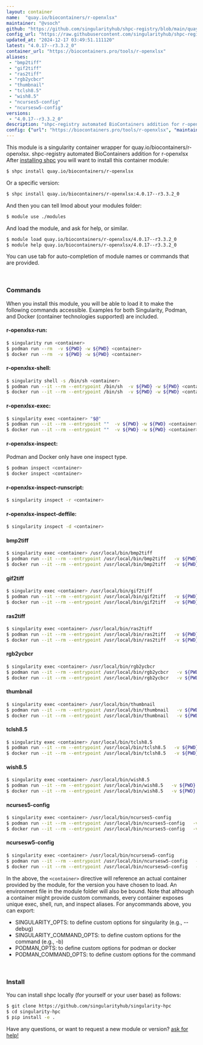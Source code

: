 ```yaml
---
layout: container
name:  "quay.io/biocontainers/r-openxlsx"
maintainer: "@vsoch"
github: "https://github.com/singularityhub/shpc-registry/blob/main/quay.io/biocontainers/r-openxlsx/container.yaml"
config_url: "https://raw.githubusercontent.com/singularityhub/shpc-registry/main/quay.io/biocontainers/r-openxlsx/container.yaml"
updated_at: "2024-12-17 03:49:51.111120"
latest: "4.0.17--r3.3.2_0"
container_url: "https://biocontainers.pro/tools/r-openxlsx"
aliases:
 - "bmp2tiff"
 - "gif2tiff"
 - "ras2tiff"
 - "rgb2ycbcr"
 - "thumbnail"
 - "tclsh8.5"
 - "wish8.5"
 - "ncurses5-config"
 - "ncursesw5-config"
versions:
 - "4.0.17--r3.3.2_0"
description: "shpc-registry automated BioContainers addition for r-openxlsx"
config: {"url": "https://biocontainers.pro/tools/r-openxlsx", "maintainer": "@vsoch", "description": "shpc-registry automated BioContainers addition for r-openxlsx", "latest": {"4.0.17--r3.3.2_0": "sha256:bf682b57e470ad9f114cb10726a675b2fe3f8d8c07ef51a271c2a49faa85a110"}, "tags": {"4.0.17--r3.3.2_0": "sha256:bf682b57e470ad9f114cb10726a675b2fe3f8d8c07ef51a271c2a49faa85a110"}, "docker": "quay.io/biocontainers/r-openxlsx", "aliases": {"bmp2tiff": "/usr/local/bin/bmp2tiff", "gif2tiff": "/usr/local/bin/gif2tiff", "ras2tiff": "/usr/local/bin/ras2tiff", "rgb2ycbcr": "/usr/local/bin/rgb2ycbcr", "thumbnail": "/usr/local/bin/thumbnail", "tclsh8.5": "/usr/local/bin/tclsh8.5", "wish8.5": "/usr/local/bin/wish8.5", "ncurses5-config": "/usr/local/bin/ncurses5-config", "ncursesw5-config": "/usr/local/bin/ncursesw5-config"}}
---
```


This module is a singularity container wrapper for quay.io/biocontainers/r-openxlsx.
shpc-registry automated BioContainers addition for r-openxlsx
After [installing shpc](#install) you will want to install this container module:


```bash
$ shpc install quay.io/biocontainers/r-openxlsx
```

Or a specific version:

```bash
$ shpc install quay.io/biocontainers/r-openxlsx:4.0.17--r3.3.2_0
```

And then you can tell lmod about your modules folder:

```bash
$ module use ./modules
```

And load the module, and ask for help, or similar.

```bash
$ module load quay.io/biocontainers/r-openxlsx/4.0.17--r3.3.2_0
$ module help quay.io/biocontainers/r-openxlsx/4.0.17--r3.3.2_0
```

You can use tab for auto-completion of module names or commands that are provided.

<br>

### Commands

When you install this module, you will be able to load it to make the following commands accessible.
Examples for both Singularity, Podman, and Docker (container technologies supported) are included.

#### r-openxlsx-run:

```bash
$ singularity run <container>
$ podman run --rm  -v ${PWD} -w ${PWD} <container>
$ docker run --rm  -v ${PWD} -w ${PWD} <container>
```

#### r-openxlsx-shell:

```bash
$ singularity shell -s /bin/sh <container>
$ podman run --it --rm --entrypoint /bin/sh  -v ${PWD} -w ${PWD} <container>
$ docker run --it --rm --entrypoint /bin/sh  -v ${PWD} -w ${PWD} <container>
```

#### r-openxlsx-exec:

```bash
$ singularity exec <container> "$@"
$ podman run --it --rm --entrypoint ""  -v ${PWD} -w ${PWD} <container> "$@"
$ docker run --it --rm --entrypoint ""  -v ${PWD} -w ${PWD} <container> "$@"
```

#### r-openxlsx-inspect:

Podman and Docker only have one inspect type.

```bash
$ podman inspect <container>
$ docker inspect <container>
```

#### r-openxlsx-inspect-runscript:

```bash
$ singularity inspect -r <container>
```

#### r-openxlsx-inspect-deffile:

```bash
$ singularity inspect -d <container>
```


#### bmp2tiff

```bash
$ singularity exec <container> /usr/local/bin/bmp2tiff
$ podman run --it --rm --entrypoint /usr/local/bin/bmp2tiff   -v ${PWD} -w ${PWD} <container> -c " $@"
$ docker run --it --rm --entrypoint /usr/local/bin/bmp2tiff   -v ${PWD} -w ${PWD} <container> -c " $@"
```


#### gif2tiff

```bash
$ singularity exec <container> /usr/local/bin/gif2tiff
$ podman run --it --rm --entrypoint /usr/local/bin/gif2tiff   -v ${PWD} -w ${PWD} <container> -c " $@"
$ docker run --it --rm --entrypoint /usr/local/bin/gif2tiff   -v ${PWD} -w ${PWD} <container> -c " $@"
```


#### ras2tiff

```bash
$ singularity exec <container> /usr/local/bin/ras2tiff
$ podman run --it --rm --entrypoint /usr/local/bin/ras2tiff   -v ${PWD} -w ${PWD} <container> -c " $@"
$ docker run --it --rm --entrypoint /usr/local/bin/ras2tiff   -v ${PWD} -w ${PWD} <container> -c " $@"
```


#### rgb2ycbcr

```bash
$ singularity exec <container> /usr/local/bin/rgb2ycbcr
$ podman run --it --rm --entrypoint /usr/local/bin/rgb2ycbcr   -v ${PWD} -w ${PWD} <container> -c " $@"
$ docker run --it --rm --entrypoint /usr/local/bin/rgb2ycbcr   -v ${PWD} -w ${PWD} <container> -c " $@"
```


#### thumbnail

```bash
$ singularity exec <container> /usr/local/bin/thumbnail
$ podman run --it --rm --entrypoint /usr/local/bin/thumbnail   -v ${PWD} -w ${PWD} <container> -c " $@"
$ docker run --it --rm --entrypoint /usr/local/bin/thumbnail   -v ${PWD} -w ${PWD} <container> -c " $@"
```


#### tclsh8.5

```bash
$ singularity exec <container> /usr/local/bin/tclsh8.5
$ podman run --it --rm --entrypoint /usr/local/bin/tclsh8.5   -v ${PWD} -w ${PWD} <container> -c " $@"
$ docker run --it --rm --entrypoint /usr/local/bin/tclsh8.5   -v ${PWD} -w ${PWD} <container> -c " $@"
```


#### wish8.5

```bash
$ singularity exec <container> /usr/local/bin/wish8.5
$ podman run --it --rm --entrypoint /usr/local/bin/wish8.5   -v ${PWD} -w ${PWD} <container> -c " $@"
$ docker run --it --rm --entrypoint /usr/local/bin/wish8.5   -v ${PWD} -w ${PWD} <container> -c " $@"
```


#### ncurses5-config

```bash
$ singularity exec <container> /usr/local/bin/ncurses5-config
$ podman run --it --rm --entrypoint /usr/local/bin/ncurses5-config   -v ${PWD} -w ${PWD} <container> -c " $@"
$ docker run --it --rm --entrypoint /usr/local/bin/ncurses5-config   -v ${PWD} -w ${PWD} <container> -c " $@"
```


#### ncursesw5-config

```bash
$ singularity exec <container> /usr/local/bin/ncursesw5-config
$ podman run --it --rm --entrypoint /usr/local/bin/ncursesw5-config   -v ${PWD} -w ${PWD} <container> -c " $@"
$ docker run --it --rm --entrypoint /usr/local/bin/ncursesw5-config   -v ${PWD} -w ${PWD} <container> -c " $@"
```



In the above, the `<container>` directive will reference an actual container provided
by the module, for the version you have chosen to load. An environment file in the
module folder will also be bound. Note that although a container
might provide custom commands, every container exposes unique exec, shell, run, and
inspect aliases. For anycommands above, you can export:

 - SINGULARITY_OPTS: to define custom options for singularity (e.g., --debug)
 - SINGULARITY_COMMAND_OPTS: to define custom options for the command (e.g., -b)
 - PODMAN_OPTS: to define custom options for podman or docker
 - PODMAN_COMMAND_OPTS: to define custom options for the command

<br>

### Install

You can install shpc locally (for yourself or your user base) as follows:

```bash
$ git clone https://github.com/singularityhub/singularity-hpc
$ cd singularity-hpc
$ pip install -e .
```

Have any questions, or want to request a new module or version? [ask for help!](https://github.com/singularityhub/singularity-hpc/issues)